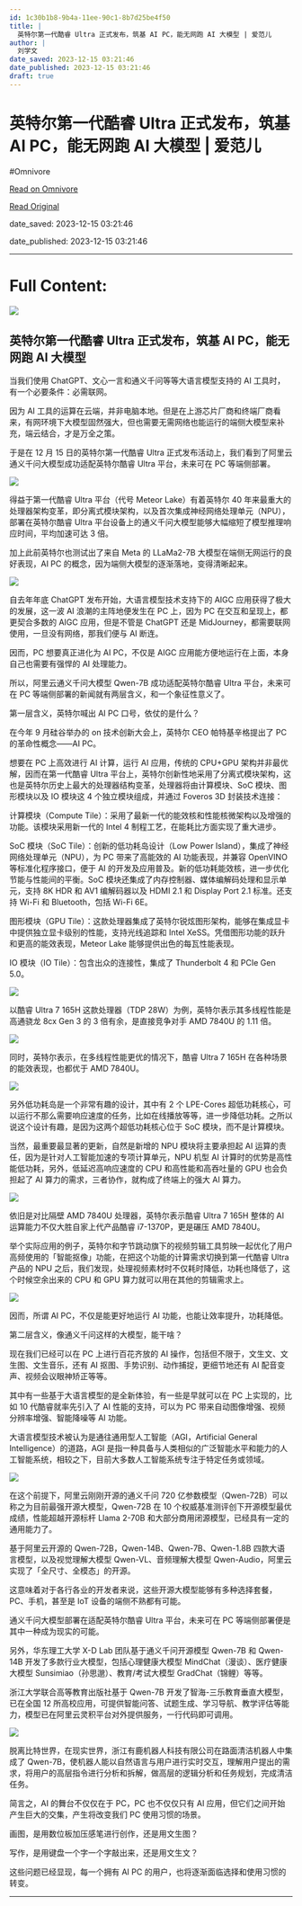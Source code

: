 ```yaml
---
id: 1c30b1b8-9b4a-11ee-90c1-8b7d25be4f50
title: |
  英特尔第一代酷睿 Ultra 正式发布，筑基 AI PC，能无网跑 AI 大模型 | 爱范儿
author: |
  刘学文
date_saved: 2023-12-15 03:21:46
date_published: 2023-12-15 03:21:46
draft: true
---
```


# 英特尔第一代酷睿 Ultra 正式发布，筑基 AI PC，能无网跑 AI 大模型 | 爱范儿
#Omnivore

[Read on Omnivore](https://omnivore.app/me/ultra-ai-pc-ai-18c6d91a146)

[Read Original](https://www.ifanr.com/1570507)

date_saved: 2023-12-15 03:21:46

date_published: 2023-12-15 03:21:46

--- 

# Full Content: 

![](https://proxy-prod.omnivore-image-cache.app/0x0,sFGsFgZMPHGTHbSH9Pl5IfTMp-qAq7btUsWvzQ6_kP3U/https://s3.ifanr.com/wp-content/uploads/2023/12/AI-10.jpg!720) 

## 英特尔第一代酷睿 Ultra 正式发布，筑基 AI PC，能无网跑 AI 大模型

当我们使用 ChatGPT、文心一言和通义千问等等大语言模型支持的 AI 工具时，有一个必要条件：必需联网。

因为 AI 工具的运算在云端，并非电脑本地。但是在上游芯片厂商和终端厂商看来，有网环境下大模型固然强大，但也需要无需网络也能运行的端侧大模型来补充，端云结合，才是万全之策。

于是在 12 月 15 日的英特尔第一代酷睿 Ultra 正式发布活动上，我们看到了阿里云通义千问大模型成功适配英特尔酷睿 Ultra 平台，未来可在 PC 等端侧部署。

![](https://proxy-prod.omnivore-image-cache.app/1200x674,sjCR5BUHbUiZ7JiPfBzpGssO7yDuAQzkyictXQdYyR2g/https://s3.ifanr.com/wp-content/uploads/2023/12/AI-61.jpg!720)

得益于第一代酷睿 Ultra 平台（代号 Meteor Lake）有着英特尔 40 年来最重大的处理器架构变革，即分离式模块架构，以及首次集成神经网络处理单元（NPU），部署在英特尔酷睿 Ultra 平台设备上的通义千问大模型能够大幅缩短了模型推理响应时间，平均加速可达 3 倍。

加上此前英特尔也测试出了来自 Meta 的 LLaMa2-7B 大模型在端侧无网运行的良好表现，AI PC 的概念，因为端侧大模型的逐渐落地，变得清晰起来。

![](https://proxy-prod.omnivore-image-cache.app/1200x635,sMfJ3Optf6M9BKHdckx2FVQv6hv2--_Jl5jJZrMyePEs/https://s3.ifanr.com/wp-content/uploads/2023/12/AI-91.jpg!720)

自去年年底 ChatGPT 发布开始，大语言模型技术支持下的 AIGC 应用获得了极大的发展，这一波 AI 浪潮的主阵地便发生在 PC 上，因为 PC 在交互和呈现上，都更契合多数的 AIGC 应用，但是不管是 ChatGPT 还是 MidJourney，都需要联网使用，一旦没有网络，那我们便与 AI 断连。

因而，PC 想要真正进化为 AI PC，不仅是 AIGC 应用能方便地运行在上面，本身自己也需要有强悍的 AI 处理能力。

所以，阿里云通义千问大模型 Qwen-7B 成功适配英特尔酷睿 Ultra 平台，未来可在 PC 等端侧部署的新闻就有两层含义，和一个象征性意义了。

第一层含义，英特尔喊出 AI PC 口号，依仗的是什么？

在今年 9 月硅谷举办的 on 技术创新大会上，英特尔 CEO 帕特基辛格提出了 PC 的革命性概念——AI PC。

想要在 PC 上高效进行 AI 计算，运行 AI 应用，传统的 CPU+GPU 架构并非最优解，因而在第一代酷睿 Ultra 平台上，英特尔创新性地采用了分离式模块架构，这也是英特尔历史上最大的处理器结构变革，处理器将由计算模块、SoC 模块、图形模块以及 IO 模块这 4 个独立模块组成，并通过 Foveros 3D 封装技术连接：

计算模块（Compute Tile）：采用了最新一代的能效核和性能核微架构以及增强的功能。该模块采用新一代的 Intel 4 制程工艺，在能耗比方面实现了重大进步。

SoC 模块（SoC Tile）：创新的低功耗岛设计（Low Power Island），集成了神经网络处理单元（NPU），为 PC 带来了高能效的 AI 功能表现，并兼容 OpenVINO 等标准化程序接口，便于 AI 的开发及应用普及。新的低功耗能效核，进一步优化节能与性能间的平衡。SoC 模块还集成了内存控制器、媒体编解码处理和显示单元，支持 8K HDR 和 AV1 编解码器以及 HDMI 2.1 和 Display Port 2.1 标准。还支持 Wi-Fi 和 Bluetooth，包括 Wi-Fi 6E。

图形模块（GPU Tile）：这款处理器集成了英特尔锐炫图形架构，能够在集成显卡中提供独立显卡级别的性能，支持光线追踪和 Intel XeSS。凭借图形功能的跃升和更高的能效表现，Meteor Lake 能够提供出色的每瓦性能表现。

IO 模块（IO Tile）：包含出众的连接性，集成了 Thunderbolt 4 和 PCIe Gen 5.0。

![](https://proxy-prod.omnivore-image-cache.app/1200x667,sAutOqIPzjz3jsoQvJimIDuVvQn78kCli7ftqm_19Mzc/https://s3.ifanr.com/wp-content/uploads/2023/12/AI-31.jpg!720)

以酷睿 Ultra 7 165H 这款处理器（TDP 28W）为例，英特尔表示其多线程性能是高通骁龙 8cx Gen 3 的 3 倍有余，是直接竞争对手 AMD 7840U 的 1.11 倍。

![](https://proxy-prod.omnivore-image-cache.app/1200x663,somYUY1uWdXf4JxI7QcJ3tC6bX31XqtZZmQdyn9FEuN8/https://s3.ifanr.com/wp-content/uploads/2023/12/AI-41.jpg!720)

同时，英特尔表示，在多线程性能更优的情况下，酷睿 Ultra 7 165H 在各种场景的能效表现，也都优于 AMD 7840U。

![](https://proxy-prod.omnivore-image-cache.app/1200x670,s4G9_A_5r5gfT-V7h9B7AUnrTD0_wJhAXimXPXPI3XRs/https://s3.ifanr.com/wp-content/uploads/2023/12/AI-51.jpg!720)

另外低功耗岛是一个非常有趣的设计，其中有 2 个 LPE-Cores 超低功耗核心，可以运行不那么需要响应速度的任务，比如在线播放等等，进一步降低功耗。之所以说这个设计有趣，是因为这两个超低功耗核心位于 SoC 模块，而不是计算模块。

当然，最重要最显著的更新，自然是新增的 NPU 模块将主要承担起 AI 运算的责任，因为是针对人工智能加速的专项计算单元，NPU 机型 AI 计算时的优势是高性能低功耗，另外，低延迟高响应速度的 CPU 和高性能和高吞吐量的 GPU 也会负担起了 AI 算力的需求，三者协作，就构成了终端上的强大 AI 算力。

![](https://proxy-prod.omnivore-image-cache.app/1200x677,ssOjw3ARPlULGn9I7bmuUIMo1hjNWPE8ddqmKzUzjgpo/https://s3.ifanr.com/wp-content/uploads/2023/12/AI-21.jpg!720)

依旧是对比隔壁 AMD 7840U 处理器，英特尔表示酷睿 Ultra 7 165H 整体的 AI 运算能力不仅大胜自家上代产品酷睿 i7-1370P，更是碾压 AMD 7840U。

举个实际应用的例子，英特尔和字节跳动旗下的视频剪辑工具剪映一起优化了用户高频使用的「智能抠像」功能，在把这个功能的计算需求切换到第一代酷睿 Ultra 产品的 NPU 之后，我们发现，处理视频素材时不仅耗时降低，功耗也降低了，这个时候空余出来的 CPU 和 GPU 算力就可以用在其他的剪辑需求上。

![](https://proxy-prod.omnivore-image-cache.app/1200x672,saJ7oefjCzIb83ytiSYYECahHf5TFhzTDVQyVG7ZDJdw/https://s3.ifanr.com/wp-content/uploads/2023/12/AI-11.jpg!720)

因而，所谓 AI PC，不仅是能更好地运行 AI 功能，也能让效率提升，功耗降低。

第二层含义，像通义千问这样的大模型，能干啥？

现在我们已经可以在 PC 上进行百花齐放的 AI 操作，包括但不限于，文生文、文生图、文生音乐，还有 AI 抠图、手势识别、动作捕捉，更细节地还有 AI 配音变声、视频会议眼神矫正等等。

其中有一些基于大语言模型的是全新体验，有一些是早就可以在 PC 上实现的，比如 10 代酷睿就率先引入了 AI 性能的支持，可以为 PC 带来自动图像增强、视频分辨率增强、智能降噪等 AI 功能。

大语言模型技术被认为是通往通用型人工智能（AGI，Artificial General Intelligence）的道路，AGI 是指一种具备与人类相似的广泛智能水平和能力的人工智能系统，相较之下，目前大多数人工智能系统专注于特定任务或领域。

![](https://proxy-prod.omnivore-image-cache.app/1200x846,sWVQq3DDu4ui-IXOsGyQLThmG3M8296mX5X8hHF27GnQ/https://s3.ifanr.com/wp-content/uploads/2023/12/AI-7.png!720)

在这个前提下，阿里云刚刚开源的通义千问 720 亿参数模型（Qwen-72B）可以称之为目前最强开源大模型，Qwen-72B 在 10 个权威基准测评创下开源模型最优成绩，性能超越开源标杆 Llama 2-70B 和大部分商用闭源模型，已经具有一定的通用能力了。

基于阿里云开源的 Qwen-72B，Qwen-14B、Qwen-7B、Qwen-1.8B 四款大语言模型，以及视觉理解大模型 Qwen-VL、音频理解大模型 Qwen-Audio，阿里云实现了「全尺寸、全模态」的开源。

这意味着对于各行各业的开发者来说，这些开源大模型能够有多种选择套餐，PC、手机，甚至是 IoT 设备的端侧不熟都有可能。

通义千问大模型部署在适配英特尔酷睿 Ultra 平台，未来可在 PC 等端侧部署便是其中一种成为现实的可能。

另外，华东理工大学 X-D Lab 团队基于通义千问开源模型 Qwen-7B 和 Qwen-14B 开发了多款行业大模型，包括心理健康大模型 MindChat（漫谈）、医疗健康大模型 Sunsimiao（孙思邈）、教育/考试大模型 GradChat（锦鲤）等等。

浙江大学联合高等教育出版社基于 Qwen-7B 开发了智海-三乐教育垂直大模型，已在全国 12 所高校应用，可提供智能问答、试题生成、学习导航、教学评估等能力，模型已在阿里云灵积平台对外提供服务，一行代码即可调用。

![](https://proxy-prod.omnivore-image-cache.app/1200x664,spWTU-R07d2x7rOMRc8iDNSDsxcq-hHgjeDyUTrIqGxU/https://s3.ifanr.com/wp-content/uploads/2023/12/AI-81.jpg!720)

脱离比特世界，在现实世界，浙江有鹿机器人科技有限公司在路面清洁机器人中集成了 Qwen-7B，使机器人能以自然语言与用户进行实时交互，理解用户提出的需求，将用户的高层指令进行分析和拆解，做高层的逻辑分析和任务规划，完成清洁任务。

简言之，AI 的舞台不仅仅在于 PC，PC 也不仅仅只有 AI 应用，但它们之间开始产生巨大的交集，产生将改变我们 PC 使用习惯的场景。

画图，是用数位板加压感笔进行创作，还是用文生图？

写作，是用键盘一个字一个字敲出来，还是用文生文？

这些问题已经显现，每一个拥有 AI PC 的用户，也将逐渐面临选择和使用习惯的转变。

---

